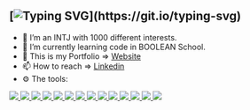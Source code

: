 ## [![Typing SVG](https://readme-typing-svg.demolab.com?font=Fira+Code&size=25&pause=5000&color=0D6EFD&multiline=true&width=750&height=40&lines=%F0%9F%91%8B+Hi%2C+I%E2%80%99m+%40michelecanini+J.+Full-Stack+Web+Dev.)](https://git.io/typing-svg) 
- 👀 I’m an INTJ with 1000 different interests.
- 🌱 I’m currently learning code in BOOLEAN School.
- :rocket: This is my Portfolio => [Website](https://michelecanini.github.io)
- 📫 How to reach => [Linkedin](https://www.linkedin.com/in/michele-canini-1a71b2134/)
- :gear: The tools:
<div float="left">
  <a href="https://developer.mozilla.org/en-US/docs/Web/HTML">
    <img  src="https://readme-components.vercel.app/api?component=logo&logo=html5&fill=E34F26">
  </a>
  <a href="https://developer.mozilla.org/en-US/docs/Web/HTML">
    <img  src="https://readme-components.vercel.app/api?component=logo&logo=css3&fill=264de6">
  </a>
  <a href="https://developer.mozilla.org/en-US/docs/Web/HTML">
    <img  src="https://readme-components.vercel.app/api?component=logo&fill=black&logo=javascript&svgfill=efd81d">
  </a>
   <a href="https://developer.mozilla.org/en-US/docs/Web/HTML">
    <img  src="https://readme-components.vercel.app/api?component=logo&logo=bootstrap&fill=7710f6">
  </a>
  <a href="https://developer.mozilla.org/en-US/docs/Web/HTML">
    <img  src="https://readme-components.vercel.app/api?component=logo&fill=black&logo=sass&svgfill=cd6799">
  </a>
  <a href="https://developer.mozilla.org/en-US/docs/Web/HTML">
    <img  src="https://readme-components.vercel.app/api?component=logo&logo=vue.js&fill=00c180">
  </a>
  <a href="https://developer.mozilla.org/en-US/docs/Web/HTML">
    <img  src="https://readme-components.vercel.app/api?component=logo&logo=php&fill=7a86b8">
  </a>
  <a href="https://developer.mozilla.org/en-US/docs/Web/HTML">
    <img  src="https://readme-components.vercel.app/api?component=logo&logo=laravel&fill=ff2d20">
  </a>
  <a href="https://developer.mozilla.org/en-US/docs/Web/HTML">
    <img  src="https://readme-components.vercel.app/api?component=logo&logo=mysql&fill=00758f">
  </a>
   <a href="https://developer.mozilla.org/en-US/docs/Web/HTML">
    <img  src="https://readme-components.vercel.app/api?component=logo&logo=wordpress&fill=464646">
  </a>
   <a href="https://developer.mozilla.org/en-US/docs/Web/HTML">
    <img  src="https://readme-components.vercel.app/api?component=logo&logo=shopify&fill=81c038">
  </a>
  </a>
   <a href="https://developer.mozilla.org/en-US/docs/Web/HTML">
    <img  src="https://readme-components.vercel.app/api?component=logo&logo=firefox&fill=b940e2">
  </a>
  <a href="https://developer.mozilla.org/en-US/docs/Web/HTML">
    <img  src="https://readme-components.vercel.app/api?component=logo&logo=slack&fill=581856">
  </a>
  <a href="https://developer.mozilla.org/en-US/docs/Web/HTML">
    <img  src="https://readme-components.vercel.app/api?component=logo&logo=notion&fill=black">
  </a>
</div>
<!--
<a href="https://developer.mozilla.org/en-US/docs/Web/HTML">
    <img  src="https://readme-components.vercel.app/api?component=logo&fill=7887ff&logo=vite.js&svgfill=#7887ff">
  </a>
<div float="left">
  <a href="https://developer.mozilla.org/en-US/docs/Web/HTML">
    <img src="https://img.shields.io/badge/HTML5-E34F26?style=for-the-badge&logo=html5&logoColor=white"/>
  </a>
  <a href="https://developer.mozilla.org/en-US/docs/Web/CSS">
    <img src="https://img.shields.io/badge/CSS3-1572B6?style=for-the-badge&logo=css3&logoColor=white"/>
  </a>
  </div>
  <div float="left">
  <a href="https://developer.mozilla.org/en-US/docs/Web/Javascript">
    <img src="https://img.shields.io/badge/JavaScript-323330?style=for-the-badge&logo=javascript&logoColor=F7DF1E"/>
  </a>
  <img src="https://img.shields.io/badge/Bootstrap-563D7C?style=for-the-badge&logo=bootstrap&logoColor=white" />
  <img src="https://img.shields.io/badge/Sass-CC6699?style=for-the-badge&logo=sass&logoColor=white"/>
  <img src="https://img.shields.io/badge/Vite-B73BFE?style=for-the-badge&logo=vite&logoColor=FFD62E"/>
  <img src="https://img.shields.io/badge/Vue.js-35495E?style=for-the-badge&logo=vuedotjs&logoColor=4FC08D"/>
  <img src="https://img.shields.io/badge/PHP-777BB4?style=for-the-badge&logo=php&logoColor=white"/>
  <img src="https://img.shields.io/badge/Laravel-FF2D20?style=for-the-badge&logo=laravel&logoColor=white"/>
  <img src="https://img.shields.io/badge/MySQL-005C84?style=for-the-badge&logo=mysql&logoColor=white"/>
  <img src="https://img.shields.io/badge/Wordpress-21759B?style=for-the-badge&logo=wordpress&logoColor=white"/>
  <img src="https://img.shields.io/badge/shopify-8DB543?style=for-the-badge&logo=Shopify&logoColor=white"/>
  <img src="https://img.shields.io/badge/Firefox_Browser-FF7139?style=for-the-badge&logo=Firefox-Browser&logoColor=white"/>
  <img src="https://img.shields.io/badge/Slack-4A154B?style=for-the-badge&logo=slack&logoColor=white"/>
  <img src="https://img.shields.io/badge/Notion-000000?style=for-the-badge&logo=notion&logoColor=white"/>
   <img src="https://img.shields.io/badge/Google%20Sheets-34A853?style=for-the-badge&logo=google-sheets&logoColor=white"/>
  <img src="https://img.shields.io/badge/Google_chrome-4285F4?style=for-the-badge&logo=Google-chrome&logoColor=white"/>
  <img src="https://img.shields.io/badge/Google%20Analytics-E37400?style=for-the-badge&logo=google%20analytics&logoColor=white"/>
  <img src="https://img.shields.io/badge/Zoom-2D8CFF?style=for-the-badge&logo=zoom&logoColor=white"/> --->
</div>

<!---
michelecanini/michelecanini is a ✨ special ✨ repository because its `README.md` (this file) appears on your GitHub profile.
You can click the Preview link to take a look at your changes.
--->
